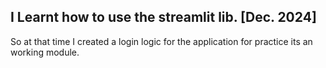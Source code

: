 ## I Learnt how to use the streamlit lib. [Dec. 2024]

So at that time I created a login logic for the application for practice
its an working module.
